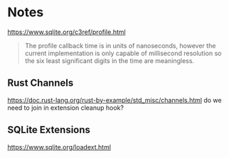 # Notes
https://www.sqlite.org/c3ref/profile.html

> The profile callback time is in units of nanoseconds, however the current implementation is only capable of millisecond resolution so the six least significant digits in the time are meaningless.

## Rust Channels
https://doc.rust-lang.org/rust-by-example/std_misc/channels.html
do we need to join in extension cleanup hook?

## SQLite Extensions
https://www.sqlite.org/loadext.html
